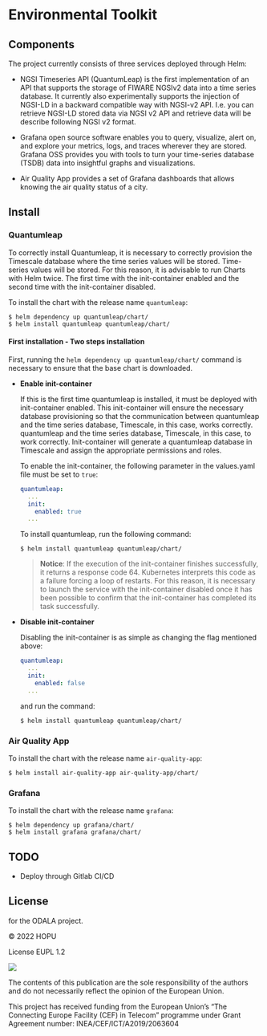 # Environmental Toolkit

## Components

The project currently consists of three services deployed through Helm:

- NGSI Timeseries API (QuantumLeap) is the first implementation of an API that supports the storage of FIWARE NGSIv2
  data into a time series database. It currently also experimentally supports the injection of NGSI-LD in a backward
  compatible way with NGSI-v2 API. I.e. you can retrieve NGSI-LD stored data via NGSI v2 API and retrieve data will be
  describe following NGSI v2 format.

- Grafana open source software enables you to query, visualize, alert on, and explore your metrics, logs, and traces
  wherever they are stored. Grafana OSS provides you with tools to turn your time-series database (TSDB) data into
  insightful graphs and visualizations.

- Air Quality App provides a set of Grafana dashboards that allows knowing the air quality status of a city.

## Install

### Quantumleap

To correctly install Quantumleap, it is necessary to correctly provision the Timescale database where the time series
values will be stored.
Time-series values will be stored. For this reason, it is advisable to run Charts with Helm twice.
The first time with the init-container enabled and the second time with the init-container disabled.

To install the chart with the release name `quantumleap`:

```console
$ helm dependency up quantumleap/chart/
$ helm install quantumleap quantumleap/chart/
```

#### First installation - Two steps installation

First, running the `helm dependency up quantumleap/chart/` command is necessary to ensure that the base chart is
downloaded.

- **Enable init-container**

  If this is the first time quantumleap is installed, it must be deployed with init-container enabled. This
  init-container will ensure the necessary database provisioning so that the communication between quantumleap and the
  time series database, Timescale, in this case, works correctly.
  quantumleap and the time series database, Timescale, in this case, to work correctly.
  Init-container will generate a quantumleap database in Timescale and assign the appropriate permissions and roles.

  To enable the init-container, the following parameter in the values.yaml file must be set to `true`:

  ```yaml
  quantumleap:
    ...
    init:
      enabled: true
    ...
  ```

  To install quantumleap, run the following command:

  ```console
  $ helm install quantumleap quantumleap/chart/
  ```

  > **Notice**: If the execution of the init-container finishes successfully, it returns a response code 64. Kubernetes
  interprets this code as a failure forcing a loop of restarts. For this reason, it is necessary to launch the service
  with the init-container disabled once it has been possible to confirm that the init-container has completed its task
  successfully.

- **Disable init-container**

  Disabling the init-container is as simple as changing the flag mentioned above:
  
  ```yaml
  quantumleap:
    ...
    init:
      enabled: false
    ...
  ```
  
  and run the command:
  
  ```console
  $ helm install quantumleap quantumleap/chart/
  ```

### Air Quality App

To install the chart with the release name `air-quality-app`:

```console
$ helm install air-quality-app air-quality-app/chart/
```

### Grafana

To install the chart with the release name `grafana`:

```console
$ helm dependency up grafana/chart/
$ helm install grafana grafana/chart/
```

## TODO

- Deploy through Gitlab CI/CD

## License

for the ODALA project.

© 2022 HOPU

License EUPL 1.2

![](https://ec.europa.eu/inea/sites/default/files/ceflogos/en_horizontal_cef_logo_2.png)

The contents of this publication are the sole responsibility of the authors and do not necessarily reflect the opinion of the European Union.

This project has received funding from the European Union’s “The Connecting Europe Facility (CEF) in Telecom” programme under Grant Agreement number: INEA/CEF/ICT/A2019/2063604
